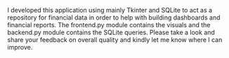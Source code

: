 I developed this application using mainly Tkinter and SQLite to act as a repository for financial data in order to help with building dashboards and financial reports. The frontend.py module contains the visuals and the backend.py module contains the SQLite queries. Please take a look and share your feedback on overall quality and kindly let me know where I can improve.
